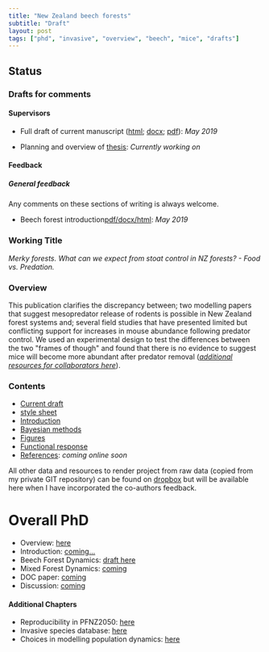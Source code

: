 ```yaml
---
title: "New Zealand beech forests"
subtitle: "Draft" 
layout: post
tags: ["phd", "invasive", "overview", "beech", "mice", "drafts"]
---
```


## Status

### Drafts for comments

#### Supervisors

- Full draft of current manuscript ([html](https://www.dropbox.com/home/phd-drafts-anthony/beech-forest-dynamics/drafts/Davidson2019_BeechForest.html); [docx](https://www.dropbox.com/home/phd-drafts-anthony/beech-forest-dynamics/drafts/Davidson2019_BeechForest.docx); [pdf](https://www.dropbox.com/home/phd-drafts-anthony/beech-forest-dynamics/drafts/Davidson2019_BeechForest.pdf)): *May 2019*

- Planning and overview of [thesis](https://davan690.github.io/2019-04-28-Invasive-species-modeling): *Currently working on*

#### Feedback

##### General feedback

Any comments on these sections of writing is always welcome.
- Beech forest introduction[pdf/docx/html](https://www.dropbox.com/home/phd-peer-drafts): *May 2019*

### Working Title

*Merky forests. What can we expect from stoat control in NZ forests? - Food vs. Predation.*

### Overview

This publication clarifies the discrepancy between; two modelling papers that suggest mesopredator release of rodents is possible in New Zealand forest systems and; several field studies that have presented limited but conflicting support for increases in mouse abundance following predator control. We used an experimental design to test the differences between the two "frames of though" and found that there is no evidence to suggest mice will become more abundant after predator removal ([*additional resources for collaborators here*](https://www.dropbox.com/home/phd-drafts-anthony)).

### Contents

- [Current draft](https://www.dropbox.com/home/phd-drafts-anthony/beech-forest-dynamics/drafts/Davidson2019_BeechForest.html)
- [style sheet](https://www.dropbox.com/home/phd-drafts-anthony/beech-forest-dynamics/Styles_manual_sheet.md/
)
- [Introduction](https://www.dropbox.com/sh/5h4mp67p7u6t1lj/AAAQVKS4qnvu2oQLu53JQUofa?dl=0)
- [Bayesian methods](https://www.dropbox.com/home/phd-drafts-anthony/beech-forest-dynamics/A1_full_bayesian_model.pdf)
- [Figures](https://www.dropbox.com/home/phd-drafts-anthony/beech-forest-dynamics/Figures)
- [Functional response](https://www.dropbox.com/home/phd-drafts-anthony/beech-forest-dynamics/Davidson_2019_BeechForest_Appendix.html)
- [References](): *coming online soon*

All other data and resources to render project from raw data (copied from my private GIT repository) can be found on [dropbox](https://www.dropbox.com/home/phd-drafts-anthony) but will be available here when I have incorporated the co-authors feedback.

# Overall PhD

- Overview: [here](https://davan690.github.io/2019-04-28-Invasive-species-modeling)
- Introduction: [coming...]()
- Beech Forest Dynamics: [draft here](https://www.dropbox.com/s/m5hte0n2vyl1dt2/Davidson_2019_BeechForest_19022019.docx?dl=0)
- Mixed Forest Dynamics: [coming]()
- DOC paper: [coming]()
- Discussion: [coming]()

#### Additional Chapters

- Reproducibility in PFNZ2050: [here]()
- Invasive species database: [here]()
- Choices in modelling population dynamics: [here]()